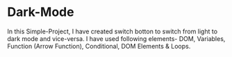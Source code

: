 # Dark-Mode

In this Simple-Project, I have created switch botton to switch from light to dark mode and vice-versa.
I have used following elements- DOM, Variables, Function (Arrow Function), Conditional, DOM Elements & Loops.

